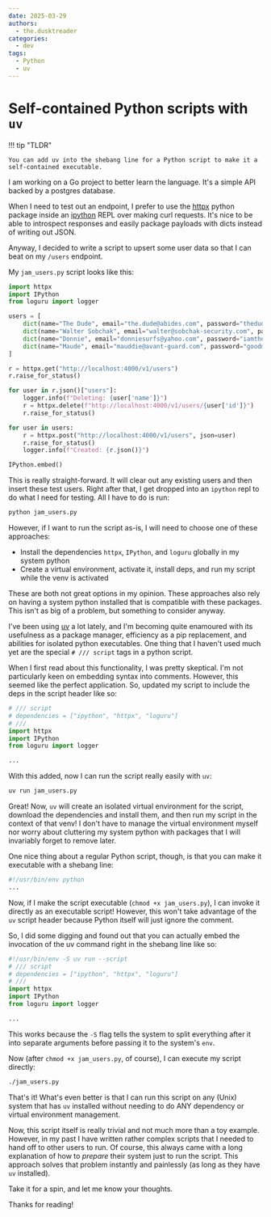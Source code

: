 ```yaml
---
date: 2025-03-29
authors:
  - the.dusktreader
categories:
  - dev
tags:
  - Python
  - uv
---
```


# Self-contained Python scripts with `uv`

!!! tip "TLDR"

    You can add uv into the shebang line for a Python script to make it a self-contained executable.

I am working on a Go project to better learn the language. It's a simple API backed by a postgres database.

When I need to test out an endpoint, I prefer to use the [httpx](https://www.python-httpx.org/) python package inside an
[ipython](https://ipython.org/) REPL over making curl requests. It's nice to be able to introspect responses and easily
package payloads with dicts instead of writing out JSON.

Anyway, I decided to write a script to upsert some user data so that I can beat on my `/users` endpoint.

<!-- more -->

My `jam_users.py` script looks like this:

```python
import httpx
import IPython
from loguru import logger

users = [
    dict(name="The Dude", email="the.dude@abides.com", password="thedudeabides"),
    dict(name="Walter Sobchak", email="walter@sobchak-security.com", password="vietnamvet"),
    dict(name="Donnie", email="donniesurfs@yahoo.com", password="iamthewalrus"),
    dict(name="Maude", email="mauddie@avant-guard.com", password="goodmanandthorough"),
]

r = httpx.get("http://localhost:4000/v1/users")
r.raise_for_status()

for user in r.json()["users"]:
    logger.info(f"Deleting: {user['name']}")
    r = httpx.delete(f"http://localhost:4000/v1/users/{user['id']}")
    r.raise_for_status()

for user in users:
    r = httpx.post("http://localhost:4000/v1/users", json=user)
    r.raise_for_status()
    logger.info(f"Created: {r.json()}")

IPython.embed()
```

This is really straight-forward. It will clear out any existing users and then insert these test users. Right after
that, I get dropped into an `ipython` repl to do what I need for testing. All I have to do is run:

```bash
python jam_users.py
```

However, if I want to run the script as-is, I will need to choose one of these approaches:

* Install the dependencies `httpx`, `IPython`, and `loguru` globally in my system python
* Create a virtual environment, activate it, install deps, and run my script while the venv is activated

These are both not great options in my opinion. These approaches also rely on having a system python installed that is
compatible with these packages. This isn't as big of a problem, but something to consider anyway.

I've been using [uv](https://github.com/astral-sh/uv) a lot lately, and I'm becoming quite enamoured with its usefulness
as a package manager, efficiency as a pip replacement, and abilities for isolated python executables. One thing that I
haven't used much yet are the special `# /// script` tags in a python script.

When I first read about this functionality, I was pretty skeptical. I'm not particularly keen on embedding syntax into
comments. However, this seemed like the perfect application. So, updated my script to include the deps in the script
header like so:

```python
# /// script
# dependencies = ["ipython", "httpx", "loguru"]
# ///
import httpx
import IPython
from loguru import logger

...
```

With this added, now I can run the script really easily with `uv`:

```bash
uv run jam_users.py
```

Great! Now, `uv` will create an isolated virtual environment for the script, download the dependencies and install them,
and then run my script in the context of that venv! I don't have to manage the virtual environment myself nor worry
about cluttering my system python with packages that I will invariably forget to remove later.

One nice thing about a regular Python script, though, is that you can make it executable with a shebang line:

```python
#!/usr/bin/env python
...
```

Now, if I make the script executable (`chmod +x jam_users.py`), I can invoke it directly as an executable script!
However, this won't take advantage of the `uv` script header because Python itself will just ignore the comment.

So, I did some digging and found out that you can actually embed the invocation of the uv command right in the shebang
line like so:

```python
#!/usr/bin/env -S uv run --script
# /// script
# dependencies = ["ipython", "httpx", "loguru"]
# ///
import httpx
import IPython
from loguru import logger

...
```

This works because the `-S` flag tells the system to split everything after it into separate arguments before passing it
to the system's `env`.

Now (after `chmod +x jam_users.py`, of course), I can execute my script directly:

```bash
./jam_users.py
```

That's it! What's even better is that I can run this script on any (Unix) system that has `uv` installed without needing
to do ANY dependency or virtual environment management.

Now, this script itself is really trivial and not much more than a toy example. However, in my past I have written
rather complex scripts that I needed to hand off to other users to run. Of course, this always came with a long
explanation of how to _prepare_ their system just to run the script. This approach solves that problem instantly and
painlessly (as long as they have `uv` installed).

Take it for a spin, and let me know your thoughts.

Thanks for reading!
